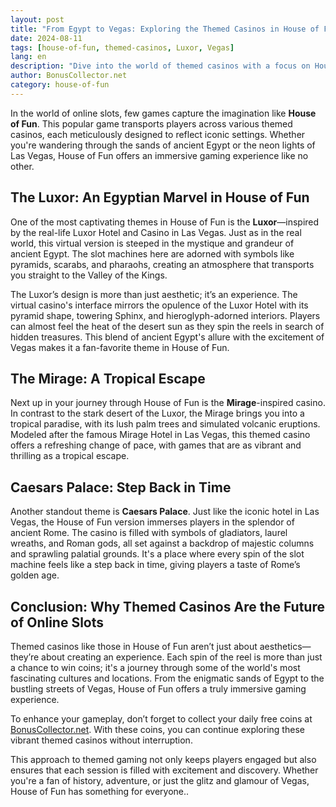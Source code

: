 ```yaml
---
layout: post
title: "From Egypt to Vegas: Exploring the Themed Casinos in House of Fun"
date: 2024-08-11
tags: [house-of-fun, themed-casinos, Luxor, Vegas]
lang: en
description: "Dive into the world of themed casinos with a focus on House of Fun, where the magic of ancient Egypt meets the glitz of Vegas."
author: BonusCollector.net
category: house-of-fun
---
```


In the world of online slots, few games capture the imagination like **House of Fun**. This popular game transports players across various themed casinos, each meticulously designed to reflect iconic settings. Whether you're wandering through the sands of ancient Egypt or the neon lights of Las Vegas, House of Fun offers an immersive gaming experience like no other.

## The Luxor: An Egyptian Marvel in House of Fun

One of the most captivating themes in House of Fun is the **Luxor**—inspired by the real-life Luxor Hotel and Casino in Las Vegas. Just as in the real world, this virtual version is steeped in the mystique and grandeur of ancient Egypt. The slot machines here are adorned with symbols like pyramids, scarabs, and pharaohs, creating an atmosphere that transports you straight to the Valley of the Kings.

The Luxor’s design is more than just aesthetic; it’s an experience. The virtual casino's interface mirrors the opulence of the Luxor Hotel with its pyramid shape, towering Sphinx, and hieroglyph-adorned interiors. Players can almost feel the heat of the desert sun as they spin the reels in search of hidden treasures. This blend of ancient Egypt's allure with the excitement of Vegas makes it a fan-favorite theme in House of Fun.

## The Mirage: A Tropical Escape

Next up in your journey through House of Fun is the **Mirage**-inspired casino. In contrast to the stark desert of the Luxor, the Mirage brings you into a tropical paradise, with its lush palm trees and simulated volcanic eruptions. Modeled after the famous Mirage Hotel in Las Vegas, this themed casino offers a refreshing change of pace, with games that are as vibrant and thrilling as a tropical escape.

## Caesars Palace: Step Back in Time

Another standout theme is **Caesars Palace**. Just like the iconic hotel in Las Vegas, the House of Fun version immerses players in the splendor of ancient Rome. The casino is filled with symbols of gladiators, laurel wreaths, and Roman gods, all set against a backdrop of majestic columns and sprawling palatial grounds. It's a place where every spin of the slot machine feels like a step back in time, giving players a taste of Rome’s golden age.

## Conclusion: Why Themed Casinos Are the Future of Online Slots

Themed casinos like those in House of Fun aren’t just about aesthetics—they’re about creating an experience. Each spin of the reel is more than just a chance to win coins; it's a journey through some of the world's most fascinating cultures and locations. From the enigmatic sands of Egypt to the bustling streets of Vegas, House of Fun offers a truly immersive gaming experience.

To enhance your gameplay, don’t forget to collect your daily free coins at [BonusCollector.net](https://bonuscollector.net/house-of-fun-free-coins/). With these coins, you can continue exploring these vibrant themed casinos without interruption.

This approach to themed gaming not only keeps players engaged but also ensures that each session is filled with excitement and discovery. Whether you're a fan of history, adventure, or just the glitz and glamour of Vegas, House of Fun has something for everyone..